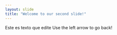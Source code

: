 ```yaml
---
layout: slide
title: "Welcome to our second slide!"
---
```

Este es texto que edite
Use the left arrow to go back!
